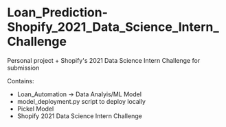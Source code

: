 # Loan_Prediction-Shopify_2021_Data_Science_Intern_Challenge
Personal project + Shopify's 2021 Data Science Intern Challenge for submission

Contains: 
* Loan_Automation -> Data Analyis/ML Model 
* model_deployment.py script to deploy locally
* Pickel Model 
* Shopify 2021 Data Science Intern Challenge 
